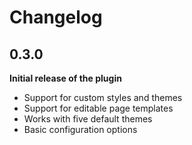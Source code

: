# Changelog

## 0.3.0
**Initial release of the plugin**

* Support for custom styles and themes
* Support for editable page templates
* Works with five default themes
* Basic configuration options
